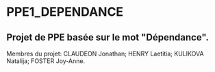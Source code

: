 # PPE1_DEPENDANCE
## Projet de PPE basée sur le mot "Dépendance". 
Membres du projet: CLAUDEON Jonathan; HENRY Laetitia; KULIKOVA Natalija; FOSTER Joy-Anne.
